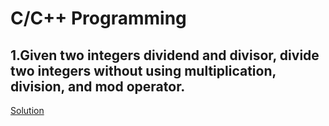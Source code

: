 # C/C++ Programming

## 1.Given two integers dividend and divisor, divide two integers without using multiplication, division, and mod operator.
[Solution](divide.c)
